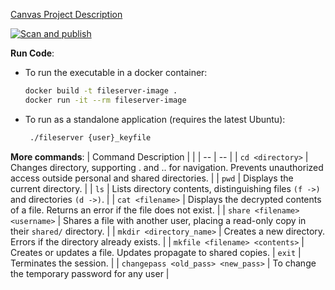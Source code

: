 [Canvas Project Description](https://canvas.sfu.ca/courses/88624/pages/bibifi-build-it-break-it-fix-it)

[![Scan and publish](https://github.com/CMPT785/BIBIFI/actions/workflows/scan_and_pub.yml/badge.svg)](https://github.com/CMPT785/BIBIFI/actions/workflows/scan_and_pub.yml)
    
**Run Code**:

- To run the executable in a docker container:

    ```bash
    docker build -t fileserver-image .
    docker run -it --rm fileserver-image
    ```
    
- To run as a standalone application (requires the latest Ubuntu):
    ```bash
     ./fileserver {user}_keyfile
    ```

**More commands**:
| Command Description | |
| -- | -- |
| `cd <directory>` | Changes directory, supporting . and .. for navigation. Prevents unauthorized access outside personal and shared directories. |
| `pwd` | Displays the current directory. |
| `ls` | Lists directory contents, distinguishing files `(f ->)` and directories `(d ->)`. | 
| `cat <filename>` | Displays the decrypted contents of a file. Returns an error if the file does not exist. |
| `share <filename> <username>` | Shares a file with another user, placing a read-only copy in their `shared/` directory. |
| `mkdir <directory_name>` | Creates a new directory. Errors if the directory already exists. |
| `mkfile <filename> <contents>` | Creates or updates a file. Updates propagate to shared copies.
| `exit` | Terminates the session. |
| `changepass <old_pass> <new_pass>` | To change the temporary password for any user |
